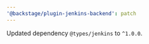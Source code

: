 ```yaml
---
'@backstage/plugin-jenkins-backend': patch
---
```


Updated dependency `@types/jenkins` to `^1.0.0`.
